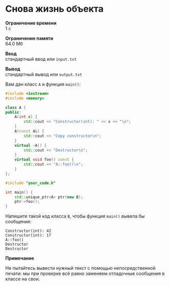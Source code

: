 # Снова жизнь объекта

**Ограничение времени**  
1 с  

**Ограничение памяти**  
64.0 Мб  

**Ввод**  
стандартный ввод или `input.txt`  

**Вывод**  
стандартный вывод или `output.txt`

Вам дан класс `A` и функция `main()`:

```cpp
#include <iostream>
#include <memory>

class A {
public:
    A(int x) {
        std::cout << "Constructor(int): " << x << "\n";
    }
    A(const A&) {
        std::cout << "Copy constructor\n";
    }
    virtual ~A() {
        std::cout << "Destructor\n";
    }
    virtual void foo() const {
        std::cout << "A::foo()\n";
    }
};

#include "your_code.h"

int main() {
    std::unique_ptr<A> ptr(new B);
    ptr->foo();
}
```

Напишите такой код класса `B`, чтобы функция `main()` вывела бы сообщения:

```text
Constructor(int): 42
Constructor(int): 17
A::foo()
Destructor
Destructor
```

**Примечание**

Не пытайтесь вывести нужный текст с помощью непосредственной печати: мы при проверке всё равно заменяем отладочные сообщения в классе на свои.